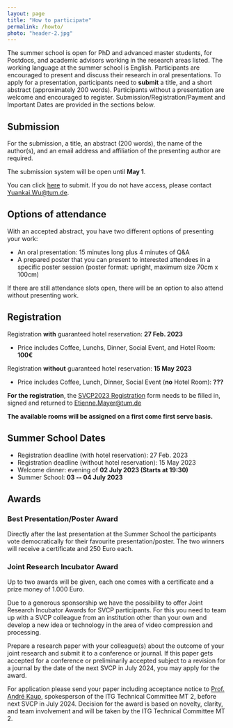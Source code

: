 ```yaml
---
layout: page
title: "How to participate"
permalink: /howto/
photo: "header-2.jpg"
---
```


The summer school is open for PhD and advanced master students, for Postdocs, and academic advisors working in the research areas listed. 
The working language at the summer school is English. 
Participants are encouraged to present and discuss their research in oral presentations.
To apply for a presentation, participants need to **submit** a title, and a short abstract (approximately 200 words). 
Participants without a presentation are welcome and encouraged to register.
Submission/Registration/Payment and Important Dates are provided in the sections below.


## Submission
For the submission, a title, an abstract (200 words), the name of the author(s), and an email address and affiliation of the presenting author are required.

The submission system will be open until **May 1**.

You can click [here](https://eu.jotform.com/tables/230453536252047) to submit. If you do not have access, please contact [Yuankai.Wu@tum.de](yuankai.wu@tum.de).


<!-- **<a href="https://forms.gle/AXNcvgL7TkZaFQrL6" target="_blank">Submission link</a>**  -->

## Options of attendance
With an accepted abstract, you have two different options of presenting your work: 
* An oral presentation: 15 minutes long plus 4 minutes of Q&A
* A prepared poster that you can present to interested attendees in a specific poster session (poster format: upright, maximum size 70cm x 100cm)

If there are still attendance slots open, there will be an option to also attend without presenting work.

## Registration

Registration **with** guaranteed hotel reservation: **27 Feb. 2023**
* Price includes Coffee, Lunchs, Dinner, Social Event, and Hotel Room: **100€**

Registration **without** guaranteed hotel reservation: **15 May 2023**
* Price includes Coffee, Lunch, Dinner, Social Event (**no** Hotel Room): **???**

**For the registration**, the [SVCP2023 Registration](/assets/images/SVCP2023_Registration.pdf) form needs to be filled in, signed and returned to [Etienne.Mayer@tum.de](etienne.mayer@tum.de)


**The available rooms will be assigned on a first come first serve basis.**

<!--
**REGISTRATION and PAYMENT LINK** is given out on request only. If you are interested in participating without speaking, please reach out to [us](mailto:svcp2022@tu-ilmenau.de).

https://conferences.tu-ilmenau.de/frontend/index.php?sub=365
-->
<!-- 
Price: 200€ incl. Coffee, Lunchs, and Social Event.  -->

## Summer School Dates
* Registration deadline (with hotel reservation): 27 Feb. 2023
* Registration deadline (without hotel reservation): 15 May 2023
* Welcome dinner: evening of **02 July 2023 (Starts at 19:30)**
* Summer School: **03 -- 04 July 2023** 

## Awards

### Best Presentation/Poster Award
Directly after the last presentation at the Summer School the participants vote democratically for their favourite presentation/poster. The two winners will receive a certificate and 250 Euro each. 


### Joint Research Incubator Award
Up to two awards will be given, each one comes with a certificate and a prize money of 1.000 Euro. 

Due to a generous sponsorship we have the possibility to offer Joint Research Incubator Awards for SVCP participants. 
For this you need to team up with a SVCP colleague from an institution other than your own and develop a new idea or technology in the area of video compression and processing.

Prepare a research paper with your colleague(s) about the outcome of your joint research and submit it to a conference or journal. 
If this paper gets accepted for a conference or preliminarily accepted subject to a revision for a journal by the date of the next SVCP in July 2024, you may apply for the award.

For application please send your paper including acceptance notice to <a href="mailto:andre.kaup@fau.de" target="_blank">Prof. André Kaup</a>, spokesperson of the ITG Technical Committee MT 2, before next SVCP in July 2024. 
Decision for the award is based on novelty, clarity, and team involvement and will be taken by the ITG Technical Committee MT 2.
